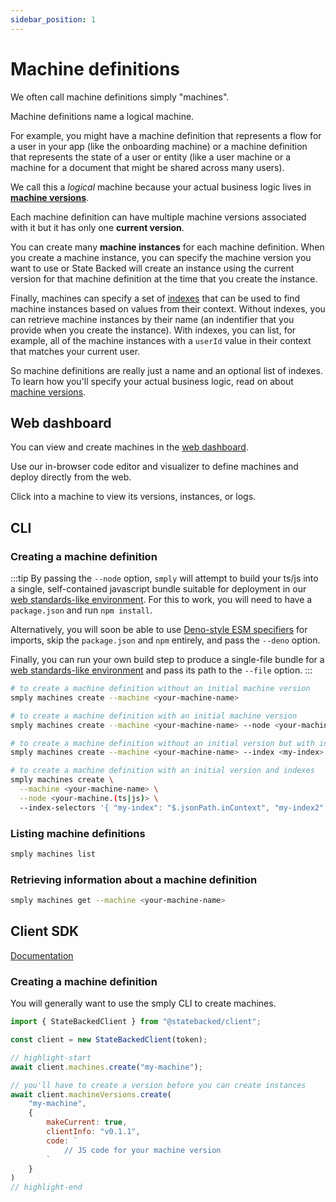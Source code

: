 ```yaml
---
sidebar_position: 1
---
```


# Machine definitions

We often call machine definitions simply "machines".

Machine definitions name a logical machine.

For example, you might have a machine definition that represents a flow for a user in your app (like the onboarding machine) or a machine definition that represents the state of a user or entity (like a user machine or a machine for a document that might be shared across many users).

We call this a *logical* machine because your actual business logic lives in **[machine versions](./machine-versions)**.

Each machine definition can have multiple machine versions associated with it but it has only one **current version**.

You can create many **machine instances** for each machine definition.
When you create a machine instance, you can specify the machine version you want to use or State Backed will create an instance using the current version for that machine definition at the time that you create the instance.

Finally, machines can specify a set of [indexes](./indexes) that can be used to find machine instances based on values from their context.
Without indexes, you can retrieve machine instances by their name (an indentifier that you provide when you create the instance).
With indexes, you can list, for example, all of the machine instances with a `userId` value in their context that matches your current user.

So machine definitions are really just a name and an optional list of indexes.
To learn how you'll specify your actual business logic, read on about [machine versions](./machine-versions).

## Web dashboard

You can view and create machines in the [web dashboard](https://www.statebacked.dev/machines).

Use our in-browser code editor and visualizer to define machines and deploy directly from the web.

Click into a machine to view its versions, instances, or logs.

## CLI

### Creating a machine definition

:::tip
By passing the `--node` option, `smply` will attempt to build your ts/js into a
single, self-contained javascript bundle suitable for deployment in our
[web standards-like environment](../runtime-environment).
For this to work, you will need to have a `package.json` and run `npm install`.

Alternatively, you will soon be able to use [Deno-style ESM specifiers](https://deno.land/manual@v1.15.2/linking_to_external_code) for imports, skip the `package.json`
and `npm` entirely, and pass the `--deno` option.

Finally, you can run your own build step to produce a single-file bundle for
a [web standards-like environment](../runtime-environment.md) and pass its path to the `--file` option.
:::

```bash
# to create a machine definition without an initial machine version
smply machines create --machine <your-machine-name>

# to create a machine definition with an initial machine version
smply machines create --machine <your-machine-name> --node <your-machine.(ts|js)>

# to create a machine definition without an initial version but with indexes
smply machines create --machine <your-machine-name> --index <my-index> --index <my-index2>

# to create a machine definition with an initial version and indexes
smply machines create \
  --machine <your-machine-name> \
  --node <your-machine.(ts|js)> \
  --index-selectors '{ "my-index": "$.jsonPath.inContext", "my-index2": "$.jsonPath.inContext" }'
```

### Listing machine definitions

```bash
smply machines list
```

### Retrieving information about a machine definition

```bash
smply machines get --machine <your-machine-name>
```

## Client SDK

[Documentation](https://statebacked.github.io/client-js/classes/StateBackedClient.html#machines)

### Creating a machine definition

You will generally want to use the smply CLI to create machines.

```javascript
import { StateBackedClient } from "@statebacked/client";

const client = new StateBackedClient(token);

// highlight-start
await client.machines.create("my-machine");

// you'll have to create a version before you can create instances
await client.machineVersions.create(
    "my-machine",
    {
        makeCurrent: true,
        clientInfo: "v0.1.1",
        code: `
            // JS code for your machine version
        `
    }
)
// highlight-end
```
